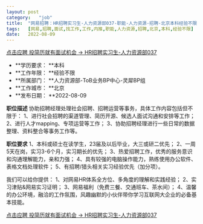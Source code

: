 ```yaml
---
layout:	post
category:	"job"
title:	"网易招聘：HR招聘实习生-人力资源部037-职能-人力资源-招聘-北京本科经验不限"
tags:	[网易,招聘,面试,找工作,工作,内推,职能,人力资源,招聘,北京,本科,经验不限]
date:	2022-08-09
---
```


[点击应聘 投简历就有面试机会 -> HR招聘实习生-人力资源部037](http://mobile.bole.netease.com/bole/boleDetail?id=42078&employeeId=346f03c3cda5f04c&key=all)



- **学历要求： **本科
- **工作年限： **经验不限
- **所属部门： **人力资源部-ToB业务BP中心-灵犀BP组
- **工作城市： **北京
- **发布日期： **2022-08-09



**职位描述**
协助招聘经理处理社会招聘、招聘运营等事务，具体工作内容包括但不限于：
1、进行社会招聘的渠道管理、简历开源、候选人面试沟通和安排等工作；
2、进行人才mapping、专项运营等工作；
3、协助招聘经理进行一些日常的数据整理、资料整合等事务工作等。



**职位要求**
1、本科或硕士在读学生，23届及以后毕业，大三或研二优先；
2、一周5天在岗，实习3-6个月，实习期长的优先；
3、热爱招聘工作，优秀的服务意识和沟通理解能力，亲和力强；
4、具有较强的电脑操作能力，熟练使用办公软件、表格文档处理软件；
5、有招聘/猎头相关实习经验优先（加分项）。

我们可以给你提供：
1、对网易HR体系全方位、多角度的理解和实践经验；
2、实习津贴&amp;网易实习证明；
3、网易福利（免费三餐、交通班车、茶水间）；
4、温馨的办公环境，融洽的工作氛围，风趣幽默的小伙伴带你学习互联网大企业的必备基本技能。



[点击应聘 投简历就有面试机会 -> HR招聘实习生-人力资源部037](http://mobile.bole.netease.com/bole/boleDetail?id=42078&employeeId=346f03c3cda5f04c&key=all)